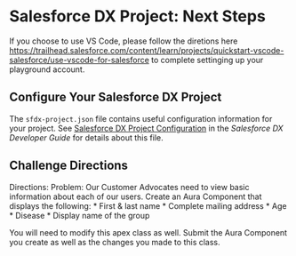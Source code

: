 # Salesforce DX Project: Next Steps

If you choose to use VS Code, please follow the diretions here https://trailhead.salesforce.com/content/learn/projects/quickstart-vscode-salesforce/use-vscode-for-salesforce to complete settinging up your playground account.

## Configure Your Salesforce DX Project

The `sfdx-project.json` file contains useful configuration information for your project. See [Salesforce DX Project Configuration](https://developer.salesforce.com/docs/atlas.en-us.sfdx_dev.meta/sfdx_dev/sfdx_dev_ws_config.htm) in the _Salesforce DX Developer Guide_ for details about this file.

## Challenge Directions
Directions:
Problem: Our Customer Advocates need to view basic information about each of our users.
         Create an Aura Component that displays the following:
         * First & last name
         * Complete mailing address
         * Age
         * Disease
         * Display name of the group
         
You will need to modify this apex class as well.
Submit the Aura Component you create as well as the changes you made to this class. 

